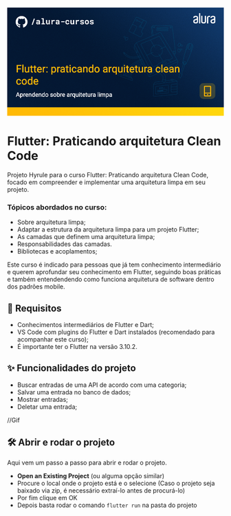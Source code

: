 ![Mobile-Flutter: praticando arquitetura clean code](capa.png)

# Flutter: Praticando arquitetura Clean Code

Projeto Hyrule para o curso Flutter: Praticando arquitetura Clean Code, focado em compreender e implementar uma arquitetura limpa em seu projeto.

### Tópicos abordados no curso:

- Sobre arquitetura limpa;
- Adaptar a estrutura da arquitetura limpa para um projeto Flutter;
- As camadas que definem uma arquitetura limpa;
- Responsabilidades das camadas.
- Bibliotecas e acoplamentos;


Este curso é indicado para pessoas que já tem conhecimento intermediário e querem aprofundar seu conhecimento em Flutter, seguindo boas práticas e também entendendendo como funciona arquitetura de software dentro dos padrões mobile.

## 📑 Requisitos

- Conhecimentos intermediários de Flutter e Dart;
- VS Code com plugins do Flutter e Dart instalados (recomendado para acompanhar este curso);
- É importante ter o Flutter na versão 3.10.2.

## ✨ Funcionalidades do projeto

- Buscar entradas de uma API de acordo com uma categoria;
- Salvar uma entrada no banco de dados;
- Mostrar entradas;
- Deletar uma entrada;

//Gif

## 🛠️ Abrir e rodar o projeto

Aqui vem um passo a passo para abrir e rodar o projeto.

- **Open an Existing Project** (ou alguma opção similar)
- Procure o local onde o projeto está e o selecione (Caso o projeto seja baixado via zip, é necessário extraí-lo antes de procurá-lo)
- Por fim clique em OK
- Depois basta rodar o comando `flutter run` na pasta do projeto
